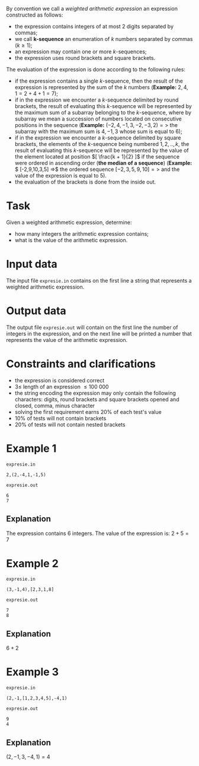 
By convention we call a _weighted arithmetic expression_ an expression constructed as follows:
- the expression contains integers of at most $2$ digits separated by commas;
- we call **k-sequence** an enumeration of $k$ numbers separated by commas $(k \geq 1)$;
- an expression may contain one or more $k$-sequences;
- the expression uses round brackets and square brackets.

The evaluation of the expression is done according to the following rules:

- if the expression contains a single $k$-sequence, then the result of the expression is represented by the sum of the $k$ numbers (**Example:** $2,4,1 = 2+4+1 = 7$);
- if in the expression we encounter a $k$-sequence delimited by round brackets, the result of evaluating this $k$-sequence will be represented by the maximum sum of a subarray belonging to the $k$-sequence, where by subarray we mean a succession of numbers located on consecutive positions in the sequence (**Example:** $(-2,4,-1,3,-2,-3,2) =>$ the subarray with the maximum sum is $4,-1,3$ whose sum is equal to $6$);
- if in the expression we encounter a $k$-sequence delimited by square brackets, the elements of the $k$-sequence being numbered $1,2,..,k,$ the result of evaluating this $k$-sequence will be represented by the value of the element located at position $[ \frac{k + 1}{2} ]$ if the sequence were ordered in ascending order (**the median of a sequence**) (**Example:** $ [-2,9,10,3,5]  =>$ the ordered sequence $[-2,3,5,9,10] =>$ and the value of the expression is equal to $5$).
- the evaluation of the brackets is done from the inside out.

# Task

Given a weighted arithmetic expression, determine:
- how many integers the arithmetic expression contains;
- what is the value of the arithmetic expression.

# Input data

The input file `expresie.in` contains on the first line a string that represents a weighted arithmetic expression.

# Output data

The output file `expresie.out` will contain on the first line the number of integers in the expression, and on the next line will be printed a number that represents the value of the arithmetic expression.

# Constraints and clarifications

* the expression is considered correct
* $3 \leq$ length of an expression $\leq 100\ 000$
* the string encoding the expression may only contain the following characters: digits, round brackets and square brackets opened and closed, comma, minus character
* solving the first requirement earns $20\%$ of each test's value
* $10\%$ of tests will not contain brackets
* $20\%$ of tests will not contain nested brackets

# Example 1

`expresie.in`
```
2,(2,-4,1,-1,5)
```

`expresie.out`
```
6
7
```

## Explanation

The expression contains $6$ integers.
The value of the expression is: $2+5 = 7$

# Example 2

`expresie.in`
```
(3,-1,4),[2,3,1,8]
```

`expresie.out`
```
7
8
```

## Explanation

$6 + 2$

# Example 3

`expresie.in`
```
(2,-1,[1,2,3,4,5],-4,1)
```

`expresie.out`
```
9
4
```

## Explanation

$(2,-1,3,-4,1) = 4$
```
